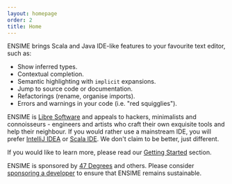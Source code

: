 ```yaml
---
layout: homepage
order: 2
title: Home
---
```


ENSIME brings Scala and Java IDE-like features to your favourite text editor, such as:

- Show inferred types.
- Contextual completion.
- Semantic highlighting with `implicit` expansions.
- Jump to source code or documentation.
- Refactorings (rename, organise imports).
- Errors and warnings in your code (i.e. "red squigglies").

ENSIME is [Libre Software](https://www.gnu.org/philosophy/free-sw.en.html) and appeals to hackers, minimalists and connoisseurs - engineers and artists who craft their own exquisite tools and help their neighbour. If you would rather use a mainstream IDE, you will prefer [IntelliJ IDEA](https://www.jetbrains.com/help/idea/2016.1/creating-and-running-your-scala-application.html) or [Scala IDE](http://scala-ide.org/). We don't claim to be better, just different.

If you would like to learn more, please read our [Getting Started](getting_started) section.

ENSIME is sponsored by [47 Degrees](http://www.47deg.com/) and others. Please consider [sponsoring a developer](sponsor) to ensure that ENSIME remains sustainable.
